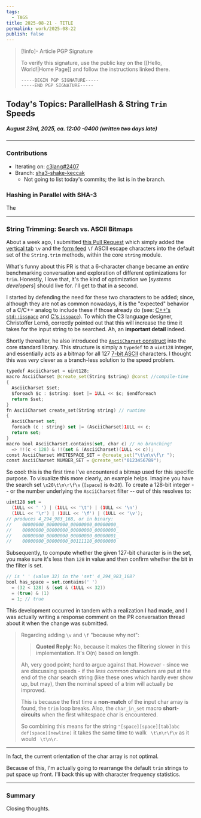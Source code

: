 ```yaml
---
tags:
  - TAGS
title: 2025-08-21 - TITLE
permalink: work/2025-08-22
publish: false
---
```

> [!info]- Article PGP Signature
>
> To verify this signature, use the public key on the [[Hello, World!|Home Page]] and follow the instructions linked there.
>
> ```
> -----BEGIN PGP SIGNATURE-----
> -----END PGP SIGNATURE-----
> ```
>

## Today's Topics: ParallelHash & String `Trim` Speeds
#####  August 23rd, 2025, ca. 12:00 -0400 (_written two days late_)

---
### Contributions
- Iterating on: [c3lang#2407](https://github.com/c3lang/c3c/pull/2407)
- Branch: [sha3-shake-keccak](https://github.com/c3lang/c3c/commit/8295dc6974ff8b00a3bccf17d505224c3ba85375)
  - Not going to list today's commits; the list is in the branch.

### Hashing in Parallel with SHA-3
The

---
### String Trimming: Search vs. ASCII Bitmaps
About a week ago, I submitted [this Pull Request](https://github.com/c3lang/c3c/pull/2407) which simply added the [vertical tab](https://symbl.cc/en/000B/) `\v` and the [form feed](https://en.wikipedia.org/wiki/Page_break#Form_feed) `\f` ASCII escape characters into the default set of the `String.trim` methods, within the core `string` module.

What's funny about this PR is that a 6-character change became an _entire_ benchmarking conversation and exploration of different optimizations for `trim`. Honestly, I love that, it's the kind of optimization we \[_systems developers_\] should live for. I'll get to that in a second.

I started by defending the need for these two characters to be added; since, although they are not as common nowadays, it is the "expected" behavior of a C/C++ analog to include these if those already do (see: [C++'s `std::isspace`](https://en.cppreference.com/w/cpp/string/byte/isspace.html) and [C's `isspace`](https://en.cppreference.com/w/c/string/byte/isspace)). To which the C3 language designer, Christoffer Lernö, correctly pointed out that this will increase the time it takes for the input string to be searched. Ah, an **important detail** indeed.

Shortly thereafter, he also introduced the [`AsciiCharset` construct](https://github.com/NotsoanoNimus/c3c/blob/e4e499edd24862cc6e46bc09e0063625d3bb4438/lib/std/core/ascii.c3#L115) into the core standard library. This structure is simply a `typedef` to a `uint128` integer, and essentially acts as a bitmap for all 127 [7-bit ASCII](https://en.wikipedia.org/wiki/ASCII#Table_of_codes) characters. I thought this was _very_ clever as a branch-less solution to the speed problem.

```swift
typedef AsciiCharset = uint128;
macro AsciiCharset @create_set(String $string) @const //compile-time
{
  AsciiCharset $set;
  $foreach $c : $string: $set |= 1ULL << $c; $endforeach
  return $set;
}
fn AsciiCharset create_set(String string) // runtime
{
  AsciiCharset set;
  foreach (c : string) set |= (AsciiCharset)1ULL << c;
  return set;
}
macro bool AsciiCharset.contains(set, char c) // no branching!
  => !!(c < 128) & !!(set & (AsciiCharset)(1ULL << c));
const AsciiCharset WHITESPACE_SET = @create_set("\t\n\v\f\r ");
const AsciiCharset NUMBER_SET = @create_set("0123456789");
```

So cool: this is the first time I've encountered a bitmap used for this specific purpose. To visualize this more clearly, an  example helps. Imagine you have the search set `\x20\t\n\r\f\v` (`[space]` is `0x20`). To create a 128-bit integer -- or the number underlying the `AsciiCharset` filter -- out of this resolves to:

```swift
uint128 set =
  (1ULL << ' ') | (1ULL << '\t') | (1ULL << '\n')
  (1ULL << '\r') | (1ULL << '\f') | (1ULL << '\v');
// produces 4_294_983_168, or in binary:
//    00000000_00000000_00000000_00000000_
//    00000000_00000000_00000000_00000000_
//    00000000_00000000_00000000_00000001_
//    00000000_00000000_00111110_00000000 
```

Subsequently, to compute whether the given 127-bit character is in the set, you make sure it's less than `128` in value and then confirm whether the bit in the filter is set.

```swift
// is ' ' (value 32) in the 'set' 4_294_983_168?
bool has_space = set.contains(' ')
  = (32 < 128) & (set & (1ULL << 32))
  = (true) & (1)
  = 1; // true
```

This development  occurred in tandem with a realization I had made, and I was actually writing a response comment on the PR conversation thread about it when the change was submitted.

> Regarding adding `\v` and `\f` "because why not":
> > **Quoted Reply**: No, because it makes the filtering slower in this implementation. It's O(n) based on length.
> 
> Ah, very good point; hard to argue against that. However - since we are discussing speeds - if the _less common_ characters are put at the end of the char search string (like these ones which hardly ever show up, but may), then the nominal speed of a trim will actually be improved.
> 
> This is because the first time a **non-match** of the input char array is found, the `trim` loop breaks. Also, the `char_in_set` macro **short-circuits** when the first whitespace char is encountered.
> 
> So combining this means for the string `"[space][space][tab]abc def[space][newline]` it takes the same time to walk ` \t\n\r\f\v` as it would ` \t\n\r`.

---

In fact, the current orientation of the char array is not optimal.

Because of this, I'm actually going to rearrange the default `trim` strings to put space up front. I'll back this up with character frequency statistics.

---
### Summary
Closing thoughts.